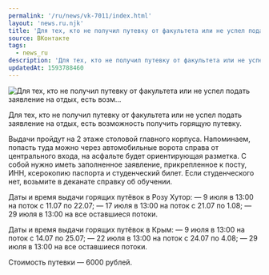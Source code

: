 ```yaml
---
permalink: '/ru/news/vk-7011/index.html'
layout: 'news.ru.njk'
title: 'Для тех, кто не получил путевку от факультета или не успел подать заявление на отдых, есть возм'
source: ВКонтакте
tags:
  - news_ru
description: 'Для тех, кто не получил путевку от факультета или не успел подать заявление на отдых, есть возм…'
updatedAt: 1593788460
---
```

![Для тех, кто не получил путевку от факультета или не успел подать заявление на отдых, есть возм…](https://sun9-29.userapi.com/impg/c858224/v858224037/21950e/v6kjqJ8ghhQ.jpg?size=400x250&quality=96&proxy=1&sign=2ebd307def7cc9c2444f2d7a9c3f9fe5&c_uniq_tag=TINhj9Rh3uQgxeoQtZ9AZT0jn5_c98ONcSSs1BYZjaA&type=album)

Для тех, кто не получил путевку от факультета или не успел подать заявление на отдых, есть возможность получить горящую путевку.

Выдачи пройдут на 2 этаже столовой главного корпуса. Напоминаем, попасть туда можно через автомобильные ворота справа от центрального входа, на асфальте будет ориентирующая разметка. С собой нужно иметь заполненное заявление, прикрепленное к посту, ИНН, ксерокопию паспорта и студенческий билет. Если студенческого нет, возьмите в деканате справку об обучении.

Даты и время выдачи горящих путёвок в Розу Хутор:
— 9 июля в 13:00 на поток с 11.07 по 22.07;
— 17 июля в 13:00 на поток с 21.07 по 1.08;
— 29 июля в 13:00 на все оставшиеся потоки.

Даты и время выдачи горящих путёвок в Крым:
— 9 июля в 13:00 на поток с 14.07 по 25.07;
— 22 июля в 13:00 на поток с 24.07 по 4.08;
— 29 июля в 13:00 на все оставшиеся потоки.

Стоимость путевки — 6000 рублей.
